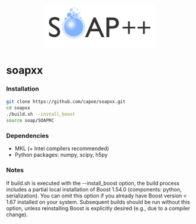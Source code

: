 <div align="center">
    <img src="https://raw.githubusercontent.com/capoe/soapxx/master/web/media/soapxx.png" alt="logo"></img>
</div>

# soapxx

### Installation
```bash
git clone https://github.com/capoe/soapxx.git
cd soapxx
./build.sh --install_boost
source soap/SOAPRC
```

### Dependencies
- MKL (+ Intel compilers recommended)
- Python packages: numpy, scipy, h5py

### Notes
If build.sh is executed with the --install_boost option, the build process includes a partial local installation of Boost 1.54.0 (components: python, serialization). You can omit this option if you already have Boost version < 1.67 installed on your system. Subsequent builds should be run without this option, unless reinstalling Boost is explicitly desired (e.g., due to a compiler change).

